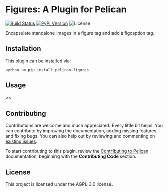 # Figures: A Plugin for Pelican

[![Build Status](https://img.shields.io/github/workflow/status/f-koehler/pelican-figures/build)](https://github.com/f-koehler/pelican-figures/actions)
[![PyPI Version](https://img.shields.io/pypi/v/pelican-figures)](https://pypi.org/project/pelican-figures/)
![License](https://img.shields.io/pypi/l/pelican-figures?color=blue)

Encapsulate standalone images in a figure tag and add a figcaption tag.

## Installation

This plugin can be installed via:

    python -m pip install pelican-figures

## Usage

<<Add plugin details here>>

## Contributing

Contributions are welcome and much appreciated. Every little bit helps. You can contribute by improving the documentation, adding missing features, and fixing bugs. You can also help out by reviewing and commenting on [existing issues][].

To start contributing to this plugin, review the [Contributing to Pelican][] documentation, beginning with the **Contributing Code** section.

[existing issues]: https://github.com/f-koehler/pelican-figures/issues
[contributing to pelican]: https://docs.getpelican.com/en/latest/contribute.html

## License

This project is licensed under the AGPL-3.0 license.
